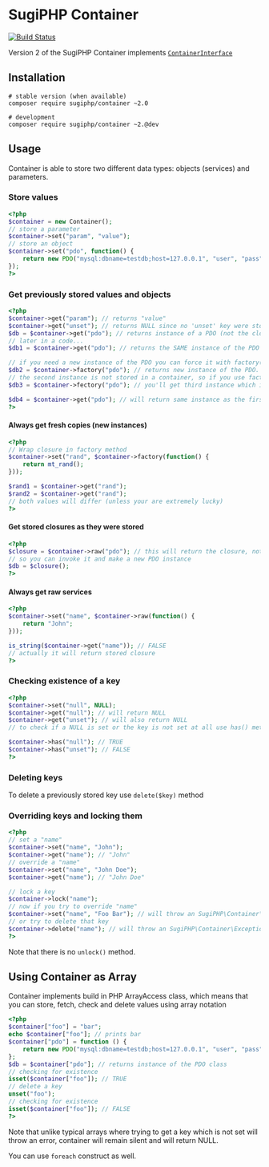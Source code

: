 # SugiPHP Container

[![Build Status](https://travis-ci.org/SugiPHP/Container.png)](https://travis-ci.org/SugiPHP/Container)

Version 2 of the SugiPHP Container implements [`ContainerInterface`](https://github.com/container-interop/container-interop/blob/master/src/Interop/Container/ContainerInterface.php)

## Installation

```shell
# stable version (when available)
composer require sugiphp/container ~2.0

# development
composer require sugiphp/container ~2.@dev
```

## Usage

Container is able to store two different data types: objects (services) and parameters.

### Store values

```php
<?php
$container = new Container();
// store a parameter
$container->set("param", "value");
// store an object
$container->set("pdo", function() {
	return new PDO("mysql:dbname=testdb;host=127.0.0.1", "user", "pass");
});
?>
```

### Get previously stored values and objects

```php
<?php
$container->get("param"); // returns "value"
$container->get("unset"); // returns NULL since no 'unset' key were stored
$db = $container->get("pdo"); // returns instance of a PDO (not the closure itself, but the result);
// later in a code...
$db1 = $container->get("pdo"); // returns the SAME instance of the PDO (not new instance!) ($db1 === $db)

// if you need a new instance of the PDO you can force it with factory() method
$db2 = $container->factory("pdo"); // returns new instance of the PDO.
// the second instance is not stored in a container, so if you use factory again
$db3 = $container->fectory("pdo"); // you'll get third instance which is different from the instances above

$db4 = $container->get("pdo"); // will return same instance as the first one ($db4 === $db === $db1)
?>
```

#### Always get fresh copies (new instances)

```php
<?php
// Wrap closure in factory method
$container->set("rand", $container->factory(function() {
	return mt_rand();
}));

$rand1 = $container->get("rand");
$rand2 = $container->get("rand");
// both values will differ (unless your are extremely lucky)
?>
```

#### Get stored closures as they were stored

```php
<?php
$closure = $container->raw("pdo"); // this will return the closure, not the result
// so you can invoke it and make a new PDO instance
$db = $closure();
?>
```

#### Always get raw services

```php
<?php
$container->set("name", $container->raw(function() {
	return "John";
}));

is_string($container->get("name")); // FALSE
// actually it will return stored closure
?>
```

### Checking existence of a key

```php
<?php
$container->set("null", NULL);
$container->get("null"); // will return NULL
$container->get("unset"); // will also return NULL
// to check if a NULL is set or the key is not set at all use has() method

$container->has("null"); // TRUE
$container->has("unset"); // FALSE
?>
```

### Deleting keys

To delete a previously stored key use `delete($key)` method

### Overriding keys and locking them

```php
<?php
// set a "name"
$container->set("name", "John");
$container->get("name"); // "John"
// override a "name"
$container->set("name", "John Doe");
$container->get("name"); // "John Doe"

// lock a key
$container->lock("name");
// now if you try to override "name"
$container->set("name", "Foo Bar"); // will throw an SugiPHP\Container\Exception
// or try to delete that key
$container->delete("name"); // will throw an SugiPHP\Container\Exception
?>
```
Note that there is no `unlock()` method.


## Using Container as Array

Container implements build in PHP ArrayAccess class, which means that you can store, fetch, check and delete
values using array notation

```php
<?php
$container["foo"] = "bar";
echo $container["foo"]; // prints bar
$container["pdo"] = function () {
    return new PDO("mysql:dbname=testdb;host=127.0.0.1", "user", "pass");
};
$db = $container["pdo"]; // returns instance of the PDO class
// checking for existence
isset($container["foo"]); // TRUE
// delete a key
unset("foo");
// checking for existence
isset($container["foo"]); // FALSE
?>
```
Note that unlike typical arrays where trying to get a key which is not set will throw an error, container
will remain silent and will return NULL.

You can use `foreach` construct as well.

